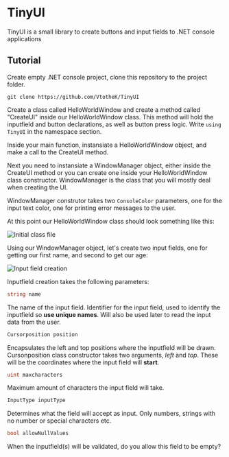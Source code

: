 # TinyUI
TinyUI is a small library to create buttons and input fields to .NET console applications

## Tutorial

Create empty .NET console project, clone this repository to the project folder. 

```git clone https://github.com/VtotheK/TinyUI```


Create a class called HelloWorldWindow and create a method called "CreateUI" inside our HelloWorldWindow class. This method will hold the inputfield and button declarations, as well as button press logic. Write `using TinyUI` in the namespace section.

Inside your main function, instansiate a HelloWorldWindow object, and make a call to the CreateUI method.

Next you need to instansiate a WindowManager object, either inside the CreateUI method or you can create one inside your HelloWorldWindow class constructor. WindowManager is the class that you will mostly deal when creating the UI.

WindowManager construtor takes two `ConsoleColor` parameters, one for the input text color, one for printing error messages to the user.

At this point our HelloWorldWindow class should look something like this:

![Initial class file](https://github.com/VtotheK/TinyUI/blob/master/Doc/CreateWindowManager.jpg)

Using our WindowManager object, let's create two input fields, one for getting our first name, and second to get our age:

![Input field creation](https://github.com/VtotheK/TinyUI/blob/master/Doc/InputFields.jpg)

Inputfield creation takes the following parameters:

```cs 
string name
```
The name of the input field. Identifier for the input field, used to identify the inputfield so **use unique names**. Will also be used later to read the input data from the user.

```cs 
Cursorposition position
```
Encapsulates the left and top positions where the inputfield will be drawn. Cursonposition class constructor takes two arguments, _left_ and _top_. These will be the coordinates where the input field will **start**.

```cs 
uint maxcharacters
```
Maximum amount of characters the input field will take. 

```cs 
InputType inputType
```
Determines what the field will accept as input. Only numbers, strings with no number or special characters etc.

```cs 
bool allowNullValues
```
When the inputfield(s) will be validated, do you allow this field to be empty? 
